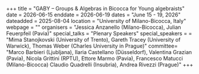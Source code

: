 +++
title = "GABY – Groups & Algebras in Bicocca for Young algebraists"
date = 2026-06-15
enddate = 2026-06-19
dates = "June 15 - 19, 2026"
dateadded = 2025-08-04
location = "University of Milano-Bicocca, Italy"
webpage = ""
organisers = "Jessica Anzanello (Milano-Bicocca), Julian Feuerpfeil (Pavia)"
special_talks = "Plenary Speakers"
special_speakers = = "Mima Stanojkovski (University of Trento), Gareth Tracey (University of Warwick), Thomas Weber (Charles University in Prague)"
committee= "Marco Barbieri (Ljubljana), Ilaria Castellano (Düsseldorf), Valentina Grazian (Pavia), Nicola Grittini (RPTU), Ettore Marmo (Pavia), Francesco Matucci (Milano-Bicocca) Claudio Quadrelli (Insubria), Andrea Rivezzi (Prague)"
+++
